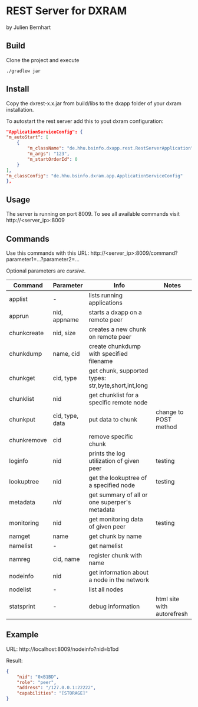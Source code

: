 # REST Server for DXRAM
by Julien Bernhart

## Build
Clone the project and execute

```
./gradlew jar
```

## Install
Copy the dxrest-x.x.jar from build/libs to the dxapp folder of your dxram installation.

To autostart the rest server add this to yout dxram configuration:

```json
"ApplicationServiceConfig": {
"m_autoStart": [
    {
        "m_className": "de.hhu.bsinfo.dxapp.rest.RestServerApplication",
        "m_args": "123",
        "m_startOrderId": 0
    }
],
"m_classConfig": "de.hhu.bsinfo.dxram.app.ApplicationServiceConfig"
},
```

## Usage
The server is running on port 8009. To see all available commands visit http://<server_ip>:8009

## Commands
Use this commands with this URL: http://<server_ip>:8009/command?parameter1=...?parameter2=...

Optional parameters are *cursive*.

| Command | Parameter | Info | Notes | 
| ------- | --------- | ---- | ---- |
| applist | - | lists running applications |
| apprun | nid, appname | starts a dxapp on a remote peer |
| chunkcreate | nid, size | creates a new chunk on remote peer |
| chunkdump | name, cid | create chunkdump with specified filename |
| chunkget | cid, type | get chunk, supported types: str,byte,short,int,long |
| chunklist | nid | get chunklist for a specific remote node |
| chunkput | cid, type, data | put data to chunk | change to POST method |
| chunkremove | cid | remove specific chunk |
| loginfo | nid | prints the log utilization of given peer | testing |
| lookuptree | nid | get the lookuptree of a specified node | testing |
| metadata | *nid* | get summary of all or one superper's metadata |
| monitoring | nid | get monitoring data of given peer | testing |
| namget | name | get chunk by name |
| namelist | - | get namelist |
| namreg | cid, name | register chunk with name |
| nodeinfo | nid |  get information about a node in the network |
| nodelist | - | list all nodes |
| statsprint | - | debug information | html site with autorefresh |

## Example

URL: http://localhost:8009/nodeinfo?nid=b1bd

Result:

```json
{
	"nid": "0xB1BD",
	"role": "peer",
	"address": "/127.0.0.1:22222",
	"capabilities": "[STORAGE]"
}
```

